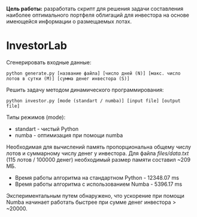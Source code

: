 **Цель работы:** разработать скрипт для решения задачи составления наиболее оптимального портфеля облигаций для инвестора на основе имеющейся информации о размещаемых лотах.

# InvestorLab

Сгенерировать входные данные:

```python generate.py [название файла] [число дней (N)] [макс. число лотов в сутки (M)] [сумма денег инвестора (S)]```

Решить задачу методом динамического программирования:

```python investor.py [mode (standart / numba)] [input file] [output file]```

Типы режимов (mode):
* standart - чистый Python
* numba - оптимизация при помощи numba

Необходимая для вычислений память пропорциональна общему числу лотов и суммарному числу денег у инвестора.
Для файла *files/data.txt* (115 лотов / 100000 денег) необходимый размер памяти составил ~209 МБ.
* Время работы алгоритма на стандартном Python - 12348.07 ms
* Время работы алгоритма с использованием Numba - 5396.17 ms

Экспериментальным путем обнаружено, что ускорение при помощи Numba начинает работать быстрее при сумме денег инвестора > ~20000.
